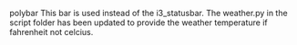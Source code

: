 polybar
This bar is used instead of the i3_statusbar. The weather.py in the script folder has been updated to provide the weather temperature if fahrenheit not celcius.
